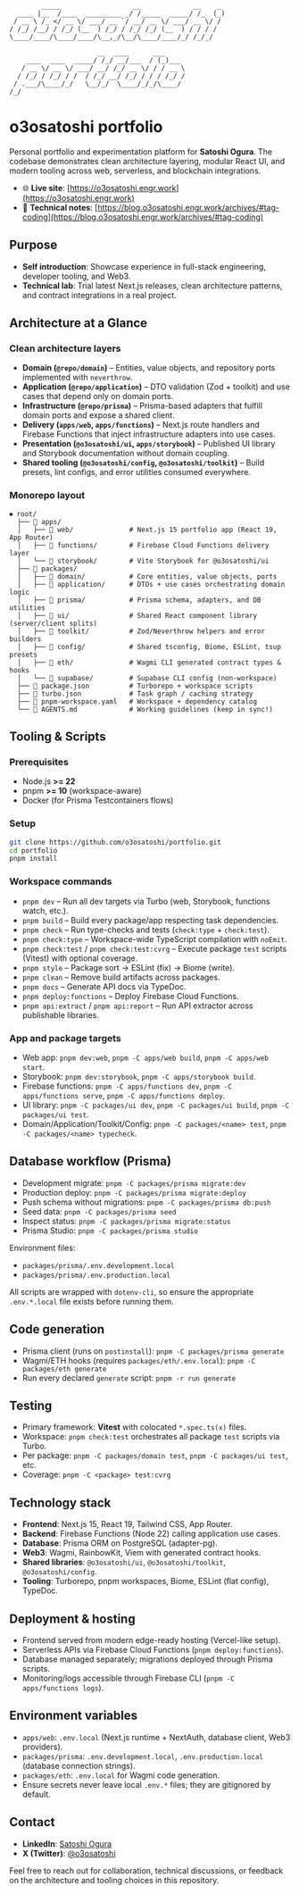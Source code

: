 ```
        _____                  __             __    _ 
  ____ |__  /____  _________ _/ /_____  _____/ /_  (_)
 / __ \ /_ </ __ \/ ___/ __ `/ __/ __ \/ ___/ __ \/ / 
/ /_/ /__/ / /_/ (__  ) /_/ / /_/ /_/ (__  ) / / / /  
\____/____/\____/____/\__,_/\__/\____/____/_/ /_/_/   

                      __  ____      ___     
    ____  ____  _____/ /_/ __/___  / (_)___ 
   / __ \/ __ \/ ___/ __/ /_/ __ \/ / / __ \
  / /_/ / /_/ / /  / /_/ __/ /_/ / / / /_/ /
 / .___/\____/_/   \__/_/  \____/_/_/\____/ 
/_/                                         
```

# o3osatoshi portfolio

Personal portfolio and experimentation platform for **Satoshi Ogura**. The codebase demonstrates clean architecture layering, modular React UI, and modern tooling across web, serverless, and blockchain integrations.

- 🌐 **Live site**: [https://o3osatoshi.engr.work](https://o3osatoshi.engr.work)
- 📝 **Technical notes**: [https://blog.o3osatoshi.engr.work/archives/#tag-coding](https://blog.o3osatoshi.engr.work/archives/#tag-coding)

## Purpose
- **Self introduction**: Showcase experience in full-stack engineering, developer tooling, and Web3.
- **Technical lab**: Trial latest Next.js releases, clean architecture patterns, and contract integrations in a real project.

## Architecture at a Glance

### Clean architecture layers
- **Domain (`@repo/domain`)** – Entities, value objects, and repository ports implemented with `neverthrow`.
- **Application (`@repo/application`)** – DTO validation (Zod + toolkit) and use cases that depend only on domain ports.
- **Infrastructure (`@repo/prisma`)** – Prisma-based adapters that fulfill domain ports and expose a shared client.
- **Delivery (`apps/web`, `apps/functions`)** – Next.js route handlers and Firebase Functions that inject infrastructure adapters into use cases.
- **Presentation (`@o3osatoshi/ui`, `apps/storybook`)** – Published UI library and Storybook documentation without domain coupling.
- **Shared tooling (`@o3osatoshi/config`, `@o3osatoshi/toolkit`)** – Build presets, lint configs, and error utilities consumed everywhere.

### Monorepo layout
```
⏺ root/
  ├── 📁 apps/
  │   ├── 📁 web/              # Next.js 15 portfolio app (React 19, App Router)
  │   ├── 📁 functions/        # Firebase Cloud Functions delivery layer
  │   └── 📁 storybook/        # Vite Storybook for @o3osatoshi/ui
  ├── 📁 packages/
  │   ├── 📁 domain/           # Core entities, value objects, ports
  │   ├── 📁 application/      # DTOs + use cases orchestrating domain logic
  │   ├── 📁 prisma/           # Prisma schema, adapters, and DB utilities
  │   ├── 📁 ui/               # Shared React component library (server/client splits)
  │   ├── 📁 toolkit/          # Zod/Neverthrow helpers and error builders
  │   ├── 📁 config/           # Shared tsconfig, Biome, ESLint, tsup presets
  │   ├── 📁 eth/              # Wagmi CLI generated contract types & hooks
  │   └── 📁 supabase/         # Supabase CLI config (non-workspace)
  ├── 📄 package.json          # Turborepo + workspace scripts
  ├── 📄 turbo.json            # Task graph / caching strategy
  ├── 📄 pnpm-workspace.yaml   # Workspace + dependency catalog
  └── 📄 AGENTS.md             # Working guidelines (keep in sync!)
```

## Tooling & Scripts

### Prerequisites
- Node.js **>= 22**
- pnpm **>= 10** (workspace-aware)
- Docker (for Prisma Testcontainers flows)

### Setup
```bash
git clone https://github.com/o3osatoshi/portfolio.git
cd portfolio
pnpm install
```

### Workspace commands
- `pnpm dev` – Run all dev targets via Turbo (web, Storybook, functions watch, etc.).
- `pnpm build` – Build every package/app respecting task dependencies.
- `pnpm check` – Run type-checks and tests (`check:type` + `check:test`).
- `pnpm check:type` – Workspace-wide TypeScript compilation with `noEmit`.
- `pnpm check:test` / `pnpm check:test:cvrg` – Execute package `test` scripts (Vitest) with optional coverage.
- `pnpm style` – Package sort → ESLint (fix) → Biome (write).
- `pnpm clean` – Remove build artifacts across packages.
- `pnpm docs` – Generate API docs via TypeDoc.
- `pnpm deploy:functions` – Deploy Firebase Cloud Functions.
- `pnpm api:extract` / `pnpm api:report` – Run API extractor across publishable libraries.

### App and package targets
- Web app: `pnpm dev:web`, `pnpm -C apps/web build`, `pnpm -C apps/web start`.
- Storybook: `pnpm dev:storybook`, `pnpm -C apps/storybook build`.
- Firebase functions: `pnpm -C apps/functions dev`, `pnpm -C apps/functions serve`, `pnpm -C apps/functions deploy`.
- UI library: `pnpm -C packages/ui dev`, `pnpm -C packages/ui build`, `pnpm -C packages/ui test`.
- Domain/Application/Toolkit/Config: `pnpm -C packages/<name> test`, `pnpm -C packages/<name> typecheck`.

## Database workflow (Prisma)
- Development migrate: `pnpm -C packages/prisma migrate:dev`
- Production deploy: `pnpm -C packages/prisma migrate:deploy`
- Push schema without migrations: `pnpm -C packages/prisma db:push`
- Seed data: `pnpm -C packages/prisma seed`
- Inspect status: `pnpm -C packages/prisma migrate:status`
- Prisma Studio: `pnpm -C packages/prisma studio`

Environment files:
- `packages/prisma/.env.development.local`
- `packages/prisma/.env.production.local`

All scripts are wrapped with `dotenv-cli`, so ensure the appropriate `.env.*.local` file exists before running them.

## Code generation
- Prisma client (runs on `postinstall`): `pnpm -C packages/prisma generate`
- Wagmi/ETH hooks (requires `packages/eth/.env.local`): `pnpm -C packages/eth generate`
- Run every declared `generate` script: `pnpm -r run generate`

## Testing
- Primary framework: **Vitest** with colocated `*.spec.ts(x)` files.
- Workspace: `pnpm check:test` orchestrates all package `test` scripts via Turbo.
- Per package: `pnpm -C packages/domain test`, `pnpm -C packages/ui test`, etc.
- Coverage: `pnpm -C <package> test:cvrg`

## Technology stack
- **Frontend**: Next.js 15, React 19, Tailwind CSS, App Router.
- **Backend**: Firebase Functions (Node 22) calling application use cases.
- **Database**: Prisma ORM on PostgreSQL (adapter-pg).
- **Web3**: Wagmi, RainbowKit, Viem with generated contract hooks.
- **Shared libraries**: `@o3osatoshi/ui`, `@o3osatoshi/toolkit`, `@o3osatoshi/config`.
- **Tooling**: Turborepo, pnpm workspaces, Biome, ESLint (flat config), TypeDoc.

## Deployment & hosting
- Frontend served from modern edge-ready hosting (Vercel-like setup).
- Serverless APIs via Firebase Cloud Functions (`pnpm deploy:functions`).
- Database managed separately; migrations deployed through Prisma scripts.
- Monitoring/logs accessible through Firebase CLI (`pnpm -C apps/functions logs`).

## Environment variables
- `apps/web`: `.env.local` (Next.js runtime + NextAuth, database client, Web3 providers).
- `packages/prisma`: `.env.development.local`, `.env.production.local` (database connection strings).
- `packages/eth`: `.env.local` for Wagmi code generation.
- Ensure secrets never leave local `.env.*` files; they are gitignored by default.

## Contact
- **LinkedIn**: [Satoshi Ogura](https://www.linkedin.com/in/satoshi-ogura-189479135)
- **X (Twitter)**: [@o3osatoshi](https://x.com/o3osatoshi)

Feel free to reach out for collaboration, technical discussions, or feedback on the architecture and tooling choices in this repository.
